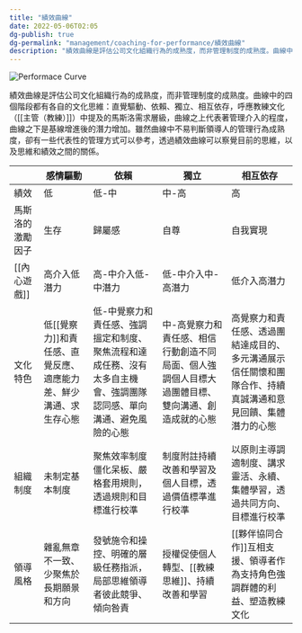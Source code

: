 ```yaml
---
title: "績效曲線"
date: 2022-05-06T02:05
dg-publish: true
dg-permalink: "management/coaching-for-performance/績效曲線"
description: "績效曲線是評估公司文化組織行為的成熟度，而非管理制度的成熟度。曲線中的四個階段都有各自的文化思維：直覺驅動、依賴、獨立、相互依存，呼應教練文化（[[主管（教練）]]）中提及的馬斯洛需求層級，曲線之上代表著管理介入的程度，曲線之下是基線增進後的潛力增加。雖然曲線中不易判斷領導人的管理行為成熟度，卻有一些代表性的管理方式可以參考，透過績效曲線可以察覺目前的思維，以及思維和績效之間的關係..."
---
```


![Performace Curve](https://static.datadial.net/performance/wp-content/uploads/The-Performance-Curve.png)

績效曲線是評估公司文化組織行為的成熟度，而非管理制度的成熟度。曲線中的四個階段都有各自的文化思維：直覺驅動、依賴、獨立、相互依存，呼應教練文化（[[主管（教練）]]）中提及的馬斯洛需求層級，曲線之上代表著管理介入的程度，曲線之下是基線增進後的潛力增加。雖然曲線中不易判斷領導人的管理行為成熟度，卻有一些代表性的管理方式可以參考，透過績效曲線可以察覺目前的思維，以及思維和績效之間的關係。

||感情驅動|依賴|獨立|相互依存|
|--|--|--|--|--|
|績效|低|低-中|中-高|高|
|馬斯洛的激勵因子|生存|歸屬感|自尊|自我實現|
|[[內心遊戲]]|高介入低潛力|高-中介入低-中潛力|低-中介入中-高潛力|低介入高潛力|
|文化特色| 低[[覺察力]]和責任感、直覺反應、適應能力差、鮮少溝通、求生存心態|低-中覺察力和責任感、強調搵定和制度、聚焦流程和達成任務、沒有太多自主機會、強調團隊認同感、單向溝通、避免風險的心態|中-高覺察力和責任感、相信行動創造不同局面、個人強調個人目標大過團體目標、雙向溝通、創造成就的心態|高覺察力和責任感、透過團結達成目的、多元溝通展示信任關懷和團隊合作、持續真誠溝通和意見回饋、集體潛力的心態|
|組織制度|未制定基本制度|聚焦效率制度僵化呆板、嚴格套用規則，透過規則和目標進行校準|制度附註持續改善和學習及個人目標，透過價值標準進行校準|以原則主導調適制度、講求靈活、永續、集體學習，透過共同方向、目標進行校準|
|領導風格|雜亂無章不一致、少聚焦於長期願景和方向|發號施令和操控、明確的層級任務指派，局部思維領導者彼此競爭、傾向咎責|授權促使個人轉型、[[教練思維]]、持續改善和學習|[[夥伴協同合作]]互相支援、領導者作為支持角色強調群體的利益、塑造教練文化|
